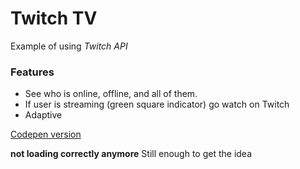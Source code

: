 # Twitch TV
Example of using *Twitch  API*
### Features
* See who is  online, offline, and all of them.
* If user is streaming (green   square indicator) go watch on Twitch 
* Adaptive

[Codepen version](https://codepen.io/Annestezia/pen/bvYoYV)


**not loading correctly anymore**
Still enough to get the idea

